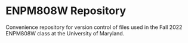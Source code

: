 # ENPM808W Repository

Convenience repository for version control of files used in the Fall 2022 ENPM808W class at the University of Maryland.
